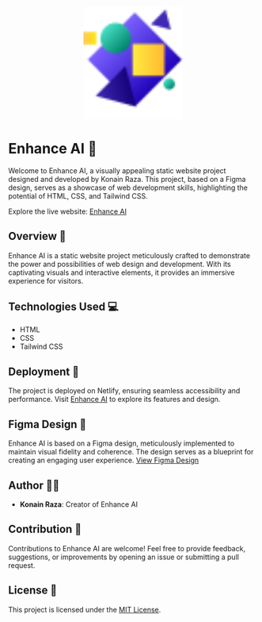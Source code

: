 <div align="center">
  <img src="./Images/logi.png" alt="Enhance AI Logo" width="200">
</div>

# Enhance AI 🚀

Welcome to Enhance AI, a visually appealing static website project designed and developed by Konain Raza. This project, based on a Figma design, serves as a showcase of web development skills, highlighting the potential of HTML, CSS, and Tailwind CSS.

Explore the live website: [Enhance AI](https://enhaance-ai.netlify.app/)

## Overview 🌟

Enhance AI is a static website project meticulously crafted to demonstrate the power and possibilities of web design and development. With its captivating visuals and interactive elements, it provides an immersive experience for visitors.

## Technologies Used 💻

- HTML
- CSS
- Tailwind CSS

## Deployment 🚀

The project is deployed on Netlify, ensuring seamless accessibility and performance. Visit [Enhance AI](https://enhaance-ai.netlify.app/) to explore its features and design.

## Figma Design 🎨

Enhance AI is based on a Figma design, meticulously implemented to maintain visual fidelity and coherence. The design serves as a blueprint for creating an engaging user experience. [View Figma Design](https://www.figma.com/file/hcF21IJvr0GWaaKSOkawHv/Enhance-AI?node-id=0%3A1)

## Author 🧑‍💻

- **Konain Raza**: Creator of Enhance AI

## Contribution 🤝

Contributions to Enhance AI are welcome! Feel free to provide feedback, suggestions, or improvements by opening an issue or submitting a pull request.

## License 📄

This project is licensed under the [MIT License](LICENSE).
